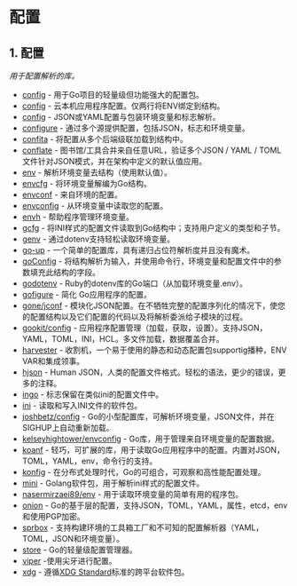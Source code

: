 # 配置

## 1. 配置 <a id="&#x914D;&#x7F6E;"></a>

_用于配置解析的库。_

* [config](https://github.com/golobby/config) - 用于Go项目的轻量级但功能强大的配置包。
* [config](https://github.com/JeremyLoy/config) - 云本机应用程序配置。仅两行将ENV绑定到结构。
* [config](https://github.com/olebedev/config) - JSON或YAML配置与包装环境变量和标志解析。
* [configure](https://github.com/paked/configure) - 通过多个源提供配置，包括JSON，标志和环境变量。
* [confita](https://github.com/heetch/confita) - 将配置从多个后端级联加载到结构中。
* [conflate](https://github.com/the4thamigo-uk/conflate) - 图书馆/工具合并来自任意URL，验证多个JSON / YAML / TOML文件针对JSON模式，并在架构中定义的默认值应用。
* [env](https://github.com/caarlos0/env) - 解析环境变量去结构（使用默认值）。
* [envcfg](https://github.com/tomazk/envcfg) - 将环境变量解编为Go结构。
* [envconf](https://github.com/ian-kent/envconf) - 来自环境的配置。
* [envconfig](https://github.com/vrischmann/envconfig) - 从环境变量中读取您的配置。
* [envh](https://github.com/antham/envh) - 帮助程序管理环境变量。
* [gcfg](https://github.com/go-gcfg/gcfg) - 将INI样式的配置文件读取到Go结构中；支持用户定义的类型和子节。
* [genv](https://github.com/sakirsensoy/genv) - 通过dotenv支持轻松读取环境变量。
* [go-up](https://github.com/ufoscout/go-up) - 一个简单的配置库，具有递归占位符解析度并且没有魔术。
* [goConfig](https://github.com/crgimenes/goConfig) - 将结构解析为输入，并使用命令行，环境变量和配置文件中的参数填充此结构的字段。
* [godotenv](https://github.com/joho/godotenv) - Ruby的dotenv库的Go端口（从加载环境变量.env）。
* [gofigure](https://github.com/ian-kent/gofigure) - 简化 Go应用程序的配置。
* [gone/jconf](https://github.com/One-com/gone/tree/master/jconf) - 模块化JSON配置。在不牺牲完整的配置序列化的情况下，使您的配置结构以及它们配置的代码以及将解析委派给子模块的过程。
* [gookit/config](https://github.com/gookit/config) - 应用程序配置管理（加载，获取，设置）。支持JSON，YAML，TOML，INI，HCL。多文件加载，数据覆盖合并。
* [harvester](https://github.com/beatlabs/harvester) - 收割机，一个易于使用的静态和动态配置包supportig播种，ENV VAR和集成领事。
* [hjson](https://github.com/hjson/hjson-go) - Human JSON，人类的配置文件格式。轻松的语法，更少的错误，更多的注释。
* [ingo](https://github.com/schachmat/ingo) - 标志保留在类似ini的配置文件中。
* [ini](https://github.com/go-ini/ini) - 读取和写入INI文件的软件包。
* [joshbetz/config](https://github.com/joshbetz/config) - Go的小型配置库，可解析环境变量，JSON文件，并在SIGHUP上自动重新加载。
* [kelseyhightower/envconfig](https://github.com/kelseyhightower/envconfig) - Go库，用于管理来自环境变量的配置数据。
* [koanf](https://github.com/knadh/koanf) - 轻巧，可扩展的库，用于读取Go应用程序中的配置。内置对JSON，TOML，YAML，env，命令行的支持。
* [konfig](https://github.com/lalamove/konfig) - 在分布式处理时代，Go的可组合，可观察和高性能配置处理。
* [mini](https://github.com/sasbury/mini) - Golang软件包，用于解析ini样式的配置文件。
* [nasermirzaei89/env](https://github.com/nasermirzaei89/env) - 用于读取环境变量的简单有用的程序包。
* [onion](http://github.com/goraz/onion) - Go的基于层的配置，支持JSON，TOML，YAML，属性，etcd，env和使用PGP加密。
* [sprbox](https://github.com/oblq/sprbox) - 支持构建环境的工具箱工厂和不可知的配置解析器（YAML，TOML，JSON和环境变量）。
* [store](https://github.com/tucnak/store) - Go的轻量级配置管理器。
* [viper](https://github.com/spf13/viper) -使用尖牙进行配置。
* [xdg](https://github.com/OpenPeeDeeP/xdg) - 遵循[XDG Standard](https://standards.freedesktop.org/basedir-spec/basedir-spec-latest.html)标准的跨平台软件包。

